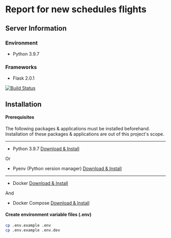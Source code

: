 # Report for new schedules flights
## Server Information

### Environment
- Python 3.9.7

### Frameworks
- Flask 2.0.1

[![Build Status]()]()

## Installation

#### Prerequisites
The following packages & applications must be installed beforehand. Installation of these packages & applications are out of this project's scope.

---

- Python 3.9.7 [Download & Install](https://www.python.org/downloads/release/python-397/ "Download & Install Here")

Or

- Pyenv (Python version manager) [Download & Install](https://github.com/pyenv/pyenv "Download & Install Here")

---

- Docker [Download & Install](https://docs.docker.com/get-docker/ "Download & Install Here")

And

- Docker Compose [Download & Install](https://docs.docker.com/compose/install/ "Download & Install Here")

#### Create environment variable files (.env)
```zsh
cp .env.example .env
cp .env.example .env.dev